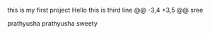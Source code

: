 this is my first project
Hello
this is third line
@@ -3,4 +3,5 @@ sree



prathyusha
prathyusha
sweety